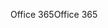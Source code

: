 <span data-ttu-id="76bec-101">Office 365</span><span class="sxs-lookup"><span data-stu-id="76bec-101">Office 365</span></span>